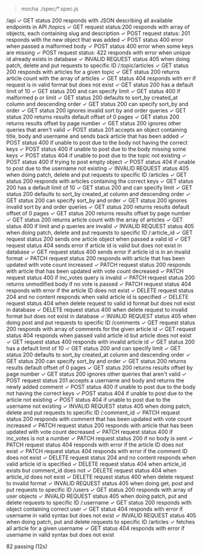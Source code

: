 
> mocha ./spec/*.spec.js



  /api
    ✓ GET status 200 responds with JSON describing all available endpoints in API
    /topics
      ✓ GET request status:200 responds with array of objects, each containing slug and description
      ✓ POST request status: 201 responds with the new object that was added
      ✓ POST status 400 error when passed a malformed body
      ✓ POST status 400 error when some keys are missing
      ✓ POST request status: 422 responds with error when unique id already exists in database
      ✓ INVALID REQUEST status 405 when doing patch, delete and put requests to specific ID
      /:topic/articles
        ✓ GET status 200 responds with articles for a given topic
        ✓ GET status 200 returns article count with the array of articles
        ✓ GET status 404 responds with err if request is in valid format but does not exist
        ✓ GET status 200 has a default limit of 10
        ✓ GET status 200 and can specify limit
        ✓ GET status 400 if malformed p or limit
        ✓ GET status 200 defaults to sort_by created_at column and descending order
        ✓ GET status 200 can specify sort_by and order
        ✓ GET status 200 ignores invalid sort by and order queries
        ✓ GET status 200 returns results default offset of 0 pages
        ✓ GET status 200 returns results offset by page number
        ✓ GET status 200 ignores other queries that aren't valid
        ✓ POST status 201 accepts an object containing title, body and username and sends back article that has been added
        ✓ POST status 400 if unable to post due to the body not having the correct keys
        ✓ POST status 400 if unable to post due to the body missing some keys
        ✓ POST status 404 if unable to post due to the topic not existing
        ✓ POST status 400 if trying to post empty object
        ✓ POST status 404 if unable to post due to the username not existing
        ✓ INVALID REQUEST status 405 when doing patch, delete and put requests to specific ID
    /articles
      ✓ GET status 200 responds with articles containing the correct keys
      ✓ GET status 200 has a default limit of 10
      ✓ GET status 200 and can specify limit
      ✓ GET status 200 defaults to sort_by created_at column and descending order
      ✓ GET status 200 can specify sort_by and order
      ✓ GET status 200 ignores invalid sort by and order queries
      ✓ GET status 200 returns results default offset of 0 pages
      ✓ GET status 200 returns results offset by page number
      ✓ GET status 200 returns article count with the array of articles
      ✓ GET status 400 if limit and p queries are invalid
      ✓ INVALID REQUEST status 405 when doing patch, delete and put requests to specific ID
      /:article_id
        ✓ GET request status 200 sends one article object when passed a valid id
        ✓ GET request status 404 sends error if article id is valid but does not exist in database
        ✓ GET request status 400 sends error if article id is in an invalid format
        ✓ PATCH request status 200 responds with article that has been updated with vote count increased
        ✓ PATCH request status 200 responds with article that has been updated with vote count decreased
        ✓ PATCH request status 400 if inc_votes query is invalid
        ✓ PATCH request status 200 returns unmodified body if no vote is passed
        ✓ PATCH request status 404 responds with error if the article ID does not exist
        ✓ DELETE request status 204 and no content responds when valid article id is specified
        ✓ DELETE request status 404 when delete request to valid id format but does not exist in database
        ✓ DELETE request status 400 when delete request to invalid format but does not exist in database
        ✓ INVALID REQUEST status 405 when doing post and put requests to specific ID
        /comments
          ✓ GET request status 200 responds with array of comments for the given article id
          ✓ GET request status 404 responds when passed valid article id but article does not exist
          ✓ GET request status 400 responds with invalid article id
          ✓ GET status 200 has a default limit of 10
          ✓ GET status 200 and can specify limit
          ✓ GET status 200 defaults to sort_by created_at column and descending order
          ✓ GET status 200 can specify sort_by and order
          ✓ GET status 200 returns results default offset of 0 pages
          ✓ GET status 200 returns results offset by page number
          ✓ GET status 200 ignores other queries that aren't valid
          ✓ POST request status 201 accepts a username and body and returns the newly added comment
          ✓ POST status 400 if unable to post due to the body not having the correct keys
          ✓ POST status 404 if unable to post due to the article not existing
          ✓ POST status 404 if unable to post due to the username not existing
          ✓ INVALID REQUEST status 405 when doing patch, delete and put requests to specific ID
          /:comment_id
            ✓ PATCH request status 200 responds with comment that has been updated with vote count increased
            ✓ PATCH request status 200 responds with article that has been updated with vote count decreased
            ✓ PATCH request status 400 if inc_votes is not a number
            ✓ PATCH request status 200 if no body is sent
            ✓ PATCH request status 404 responds with error if the article ID does not exist
            ✓ PATCH request status 404 responds with error if the comment ID does not exist
            ✓ DELETE request status 204 and no content responds when valid article id is specified
            ✓ DELETE request status 404 when article_id exists but comment_id does not
            ✓ DELETE request status 404 when article_id does not exist
            ✓ DELETE request status 400 when delete request to invalid format
            ✓ INVALID REQUEST status 405 when doing get, post and put requests to specific ID
    /users
      ✓ GET status 200 responds with array of user objects
      ✓ INVALID REQUEST status 405 when doing patch, put and delete requests to specific ID
      /:username
        ✓ GET status 200 responds with object containing correct user
        ✓ GET status 404 responds with error if username in valid syntax but does not exist
        ✓ INVALID REQUEST status 405 when doing patch, put and delete requests to specific ID
        /articles
          ✓ fetches all article for a given username
          ✓ GET status 404 responds with error if username in valid syntax but does not exist


  82 passing (12s)

